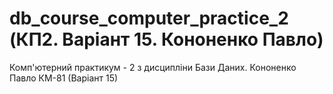 # db_course_computer_practice_2 (КП2. Варіант 15. Кононенко Павло)
Комп'ютерний практикум - 2 з дисципліни Бази Даних. Кононенко Павло КМ-81 (Варіант 15)
